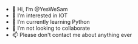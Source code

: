 - 👋 Hi, I’m @YesWeSam
- 👀 I’m interested in IOT
- 🌱 I’m currently learning Python
- 💞️ I’m not looking to collaborate
- 📫 Please don't contact me about anything ever

<!---
YesWeSam/YesWeSam is a ✨ special ✨ repository because its `README.md` (this file) appears on your GitHub profile.
You can click the Preview link to take a look at your changes.
--->
